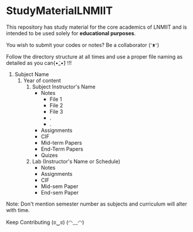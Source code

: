 # StudyMaterialLNMIIT
This repository has study material for the core academics of LNMIIT and is intended to be used solely for **educational purposes**.

You wish to submit your codes or notes?
Be a collaborator (ᵔᴥᵔ) 

Follow the directory structure at all times and use a proper file naming as detailed as you can{•̃_•̃} !!!

1. Subject Name
   1. Year of content
      1. Subject Instructor's Name
	      - Notes
	        * File 1
		    * File 2
		    * File 3
		    * .
		    * .
	     - Assignments
	     - CIF
	     - Mid-term Papers
	     - End-Term Papers
	     - Quizes
      2. Lab (Instructor's Name or Schedule)
	     - Notes
	     - Assignments
	     - CIF
	     - Mid-sem Paper
	     - End-sem Paper

Note: Don't mention semester number as subjects and curriculum will alter with time.

Keep Contributing (ಠ‿ಠ) (◠﹏◠)
